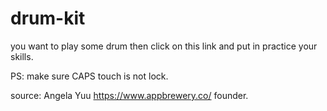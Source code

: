 # drum-kit
you want to play some drum then click on this link and put in practice your skills.

PS: make sure CAPS touch is not lock.

source: Angela Yuu https://www.appbrewery.co/ founder.
